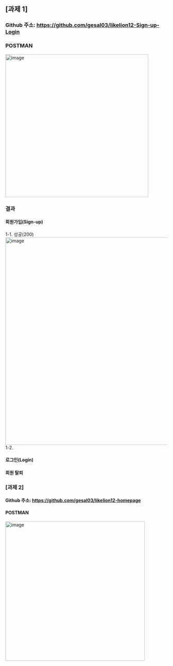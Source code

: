 ## [과제 1] 
### Github 주소: https://github.com/gesal03/likelion12-Sign-up-Login
### POSTMAN
<img width="444" alt="image" src="https://github.com/HSU-Likelion-Backend-12th/team-3/assets/77336664/b874cfd3-5560-4aba-b60c-bc1a85ff05b6">

### 결과
#### 회원가입(Sign-up)

  1-1. 성공(200)
   <img width="645" alt="image" src="https://github.com/HSU-Likelion-Backend-12th/team-3/assets/77336664/143693e2-66e8-4e68-ac77-6720cb02b2c3">
  1-2.
#### 로그인(Login)
#### 회원 탈퇴


### [과제 2]
#### Github 주소: https://github.com/gesal03/likelion12-homepage
#### POSTMAN
<img width="433" alt="image" src="https://github.com/HSU-Likelion-Backend-12th/team-3/assets/77336664/4e5df6fc-5aa3-4b3a-8a6b-7a2b5f1f27ec">

